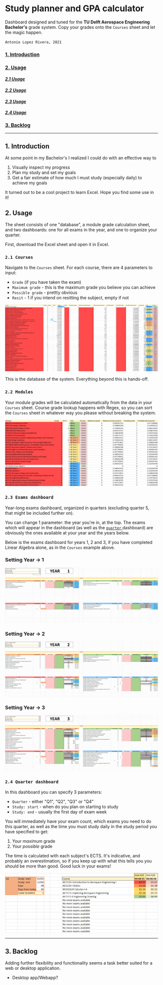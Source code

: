 # Study planner and GPA calculator

Dashboard designed and tuned for the **TU Delft Aerospace Engineering Bachelor's** grade system. Copy your grades onto the `Courses` sheet and let the magic happen.

`Antonio Lopez Rivera, 2021`

### [**1. Introduction**](#1-introduction)

### [**2. Usage**](#2-usage)

#### [_2.1 Usage_](#21-courses)

#### [_2.2 Usage_](#22-modules)

#### [_2.3 Usage_](#23-exams-dashboard)

#### [_2.4 Usage_](#24-quarter-dashboard)

### [**3. Backlog**](#3-backlog)

---

## 1. Introduction

At some point in my Bachelor's I realized I could do with an effective way to

1. Visually inspect my progress
3. Plan my study and set my goals
2. Get a fair estimate of how much I must study (especially daily) to achieve my goals

It turned out to be a cool project to learn Excel. Hope you find some use in it!

## 2. Usage

The sheet consists of one "database", a module grade calculation sheet, and two dashboards: one for all exams in the year, and one to organize your quarter.

First, download the Excel sheet and open it in Excel.

### `2.1 Courses`

Navigate to the `Courses` sheet. For each course, there are 4 parameters to input:

- `Grade` (if you have taken the exam)
- `Maximum grade` - this is the maximum grade you believe you can achieve
- `Possible grade` - prettty obvious
- `Resit` - 1 if you intend on resitting the subject, empty if not

![alt text](demo/courses.png "Courses")

This is the database of the system. Everything beyond this is hands-off.

### `2.2 Modules`

Your module grades will be calculated automatically from the data in your `Courses` sheet. Course grade lookup happens with Regex, so you can sort the `Courses` sheet in whatever way you please without breaking the system.

![alt text](demo/modules.png "Modules")

### `2.3 Exams dashboard`

Year-long exams dashboard, organized in quarters (excluding quarter 5, that might be included further on).

You can change 1 parameter: the year you're in, at the top. The exams which will appear in the dashboard (as well as the [ `quarter` ](#25-dashboard---quarter) dashboard) are obviously the ones available at your year and the years below.

Below is the exams dashboard for years 1, 2 and 3, if you have completed Linear Algebra alone, as in the `Courses` example above.

### Setting Year -> 1
![alt text](demo/exams1.png "No exams passed besides Linear Algebra: year 1")


### Setting Year -> 2
![alt text](demo/exams2.png "No exams passed besides Linear Algebra: year 2")


### Setting Year -> 3
![alt text](demo/exams3.png "No exams passed besides Linear Algebra: year 3")

### `2.4 Quarter dashboard`

In this dashboard you can specify 3 parameters:

- `Quarter` - either "Q1", "Q2", "Q3" or "Q4"
- `Study: start` - when do you plan on starting to study
- `Study: end` - usually the first day of exam week

You will immediately have your exam count, which exams you need to do this quarter, as well as the time you must study daily in the study period you have specified to get: 

1. Your _maximum_ grade 
2. Your _possible_ grade

The time is calculated with each subject's ECTS. It's indicative, and probably an overestimation, so if you keep up with what this tells you you should be more than good. Good luck in your exams!

![alt text](demo/quarter.png "Quarter dashboard")

---

## 3. Backlog
Adding further flexibility and functionality seems a task better suited for a web or desktop application. 

- Desktop app/Webapp?
